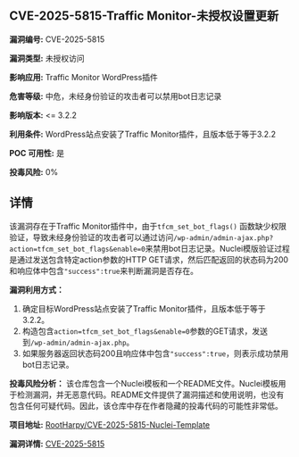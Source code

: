 ## CVE-2025-5815-Traffic Monitor-未授权设置更新

**漏洞编号:** CVE-2025-5815

**漏洞类型:** 未授权访问

**影响应用:** Traffic Monitor WordPress插件

**危害等级:** 中危，未经身份验证的攻击者可以禁用bot日志记录

**影响版本:** <= 3.2.2

**利用条件:** WordPress站点安装了Traffic Monitor插件，且版本低于等于3.2.2

**POC 可用性:** 是

**投毒风险:** 0%

## 详情

该漏洞存在于Traffic Monitor插件中，由于`tfcm_set_bot_flags()` 函数缺少权限验证，导致未经身份验证的攻击者可以通过访问`/wp-admin/admin-ajax.php?action=tfcm_set_bot_flags&enable=0`来禁用bot日志记录。Nuclei模版验证过程是通过发送包含特定action参数的HTTP GET请求，然后匹配返回的状态码为200和响应体中包含`"success":true`来判断漏洞是否存在。

**漏洞利用方式：**
1. 确定目标WordPress站点安装了Traffic Monitor插件，且版本低于等于3.2.2。
2. 构造包含`action=tfcm_set_bot_flags&enable=0`参数的GET请求，发送到`/wp-admin/admin-ajax.php`。
3. 如果服务器返回状态码200且响应体中包含`"success":true`，则表示成功禁用bot日志记录。

**投毒风险分析：**
该仓库包含一个Nuclei模板和一个README文件。Nuclei模板用于检测漏洞，并无恶意代码。README文件提供了漏洞描述和使用说明，也没有包含任何可疑代码。因此，该仓库中存在作者隐藏的投毒代码的可能性非常低。

**项目地址:** [RootHarpy/CVE-2025-5815-Nuclei-Template](https://github.com/RootHarpy/CVE-2025-5815-Nuclei-Template)

**漏洞详情:** [CVE-2025-5815](https://nvd.nist.gov/vuln/detail/CVE-2025-5815)